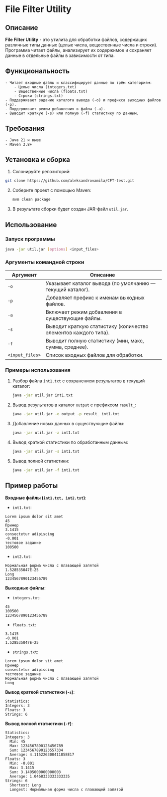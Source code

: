 # File Filter Utility

   ## Описание
   **File Filter Utility** - это утилита для обработки файлов, содержащих различные типы данных (целые числа, вещественные числа и строки). Программа читает файлы, анализирует их содержимое и сохраняет данные в отдельные файлы в зависимости от типа.
   
## Функциональность
    - Читает входные файлы и классифицирует данные по трём категориям:
        - Целые числа (integers.txt)
        - Вещественные числа (floats.txt)
        - Строки (strings.txt)
    - Поддерживает задание каталога вывода (-o) и префикса выходных файлов (-p).
    - Поддерживает режим добавления в файлы (-a).
    - Выводит краткую (-s) или полную (-f) статистику по данным.
   
## Требования
    - Java 21 и выше
    - Maven 3.8+
   
## Установка и сборка
   
 1. Склонируйте репозиторий:
   ```sh
   git clone https://github.com/aleksandrovamila/CFT-test.git
   ```
2. Соберите проект с помощью Maven:
   ```sh
   mvn clean package
   ```
3. В результате сборки будет создан JAR-файл `util.jar`.

## Использование

### Запуск программы

```sh
java -jar util.jar [options] <input_files>
```

### Аргументы командной строки

| Аргумент  | Описание                                                        |
| --------- | --------------------------------------------------------------- |
| `-o`      | Указывает каталог вывода (по умолчанию — текущий каталог).      |
| `-p`      | Добавляет префикс к именам выходных файлов.                     |
| `-a`      | Включает режим добавления в существующие файлы.                 |
| `-s`      | Выводит краткую статистику (количество элементов каждого типа). |
| `-f`      | Выводит полную статистику (мин, макс, сумма, среднее).          |
| `<input_files>` | Список входных файлов для обработки.                            |

### Примеры использования

1. Разбор файла `int1.txt` с сохранением результатов в текущий каталог:

   ```sh
   java -jar util.jar int1.txt
   ```

2. Вывод результатов в каталог `output` с префиксом `result_`:

   ```sh
   java -jar util.jar -o output -p result_ int1.txt
   ```

3. Добавление новых данных в существующие файлы:

   ```sh
   java -jar util.jar -a int1.txt
   ```

4. Вывод краткой статистики по обработанным данным:

   ```sh
   java -jar util.jar -s int1.txt
   ```

5. Вывод полной статистики:

   ```sh
   java -jar util.jar -f int1.txt
   ```

## Пример работы

**Входные файлы (****`int1.txt, int2.txt`****)**:

- `int1.txt`:
```
Lorem ipsum dolor sit amet
45
Пример
3.1415
consectetur adipiscing
-0.001
тестовое задание
100500
```

- `int2.txt`:
```
Нормальная форма числа с плавающей запятой
1.528535047E-25
Long
1234567890123456789
```

**Выходные файлы:**

- `integers.txt`:
```
45
100500
1234567890123456789
```
  
- `floats.txt`:
```
3.1415
-0.001
1.528535047E-25
```
  
- `strings.txt`:
```
Lorem ipsum dolor sit amet
Пример
consectetur adipiscing
тестовое задание
Нормальная форма числа с плавающей запятой
Long
```

**Вывод краткой статистики (****`-s`****)**:

```
Statistics:
Integers: 3
Floats: 3
Strings: 6
```

**Вывод полной статистики (****`-f`****)**:

```
Statistics:
Integers: 3
  Min: 45
  Max: 1234567890123456789
  Sum: 1234567890123557334
  Average: 4.115226300411858E17
Floats: 3
  Min: -0.001
  Max: 3.1415
  Sum: 3.1405000000000003
  Average: 1.0468333333333335
Strings: 6
  Shortest: Long
  Longest: Нормальная форма числа с плавающей запятой
```





